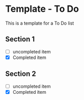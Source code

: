 <!-- ======================================== template-todo.md Start ======================================== -->


<!-- ------------------------------ Intro Start ------------------------------ -->

# Template - To Do

This is a template for a To Do list

<!-- ------------------------------ Intro End ------------------------------ -->


<!-- ------------------------------ Overview Start ------------------------------ -->

<!-- ------------------------------ Overview End ------------------------------ -->


<!-- ------------------------------ Section Name Start ------------------------------ -->

## Section 1

- [ ] uncompleted item
- [x] Completed item

<!-- ------------------------------ Section Name End ------------------------------ -->


<!-- ------------------------------ Section Name Start ------------------------------ -->

## Section 2

- [ ] uncompleted item
- [x] Completed item

<!-- ------------------------------ Section Name End ------------------------------ -->


<!-- ------------------------------ Outro Start ------------------------------ -->

<!-- ------------------------------ Outro End ------------------------------ -->


<!-- ======================================== template-todo.md End ======================================== -->
